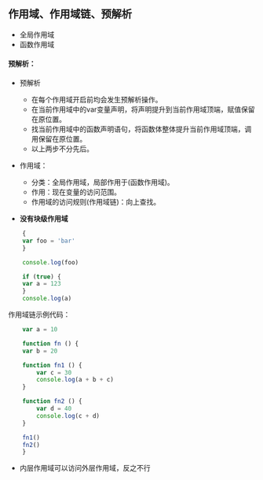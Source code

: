 ## 作用域、作用域链、预解析

- 全局作用域
- 函数作用域

#### 预解析：

- 预解析
    - 在每个作用域开启前均会发生预解析操作。
    - 在当前作用域中的var变量声明，将声明提升到当前作用域顶端，赋值保留在原位置。
    - 找当前作用域中的函数声明语句，将函数体整体提升当前作用域顶端，调用保留在原位置。
    - 以上两步不分先后。


- 作用域：
    - 分类：全局作用域，局部作用于(函数作用域)。
    - 作用：现在变量的访问范围。
    - 作用域的访问规则(作用域链)：向上查找。


- **没有块级作用域**

```javascript
    {
    var foo = 'bar'
    }

    console.log(foo)

    if (true) {
    var a = 123
    }
    console.log(a)
```

作用域链示例代码：

```javascript
    var a = 10

    function fn () {
    var b = 20

    function fn1 () {
        var c = 30
        console.log(a + b + c)
    }

    function fn2 () {
        var d = 40
        console.log(c + d)
    }

    fn1()
    fn2()
    }
```

- 内层作用域可以访问外层作用域，反之不行